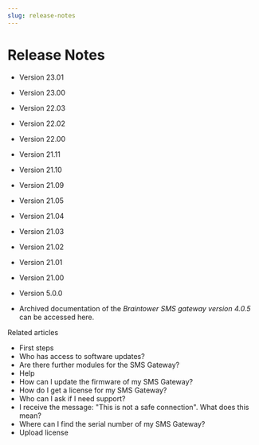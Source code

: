 ```yaml
---
slug: release-notes
---
```


# Release Notes

  * Version 23.01

  * Version 23.00

  * Version 22.03

  * Version 22.02

  * Version 22.00

  * Version 21.11

  * Version 21.10

  * Version 21.09

  * Version 21.05

  * Version 21.04

  * Version 21.03

  * Version 21.02

  * Version 21.01

  * Version 21.00

  * Version 5.0.0

  * Archived documentation of the _Braintower SMS gateway version 4.0.5_ can be accessed here.

Related articles

  * First steps 
  * Who has access to software updates?
  * Are there further modules for the SMS Gateway?
  * Help
  * How can I update the firmware of my SMS Gateway?
  * How do I get a license for my SMS Gateway?
  * Who can I ask if I need support?
  * I receive the message: "This is not a safe connection". What does this mean?
  * Where can I find the serial number of my SMS Gateway?
  * Upload license

